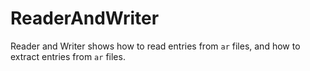 # ReaderAndWriter

Reader and Writer shows how to read entries from `ar` files, and how to extract entries from `ar` files.
